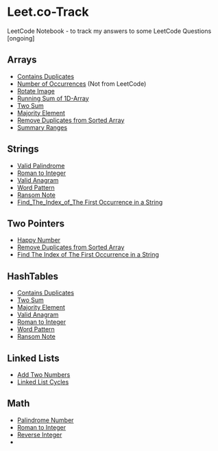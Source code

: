 # Leet.co-Track
LeetCode Notebook - to track my answers to some LeetCode Questions [ongoing]

## Arrays
- [Contains Duplicates](https://github.com/alartuka/leet.co-track/blob/main/Arrays/contains_duplicate.py)
- [Number of Occurrences](https://github.com/alartuka/leet.co-track/blob/main/Arrays/number_of_occurrences.py) (Not from LeetCode)
- [Rotate Image](https://github.com/alartuka/leet.co-track/blob/main/Arrays/rotate_image.py)
- [Running Sum of 1D-Array](https://github.com/alartuka/leet.co-track/blob/main/Arrays/running_sum_of_1d_array.py)
- [Two Sum](https://github.com/alartuka/leet.co-track/blob/main/Arrays/two_sum.py)
- [Majority Element](https://github.com/alartuka/leet.co-track/blob/main/Arrays/majority_element.py)
- [Remove Duplicates from Sorted Array](https://github.com/alartuka/leet.co-track/blob/main/Arrays/remove_duplicates_from_sorted_array.py)
- [Summary Ranges](https://github.com/alartuka/leet.co-track/blob/main/Arrays/summary_ranges.py)

## Strings
- [Valid Palindrome](https://github.com/alartuka/leet.co-track/blob/main/Strings/valid_palindrome.py)
- [Roman to Integer](https://github.com/alartuka/leet.co-track/blob/main/Strings/roman_to_integer.py)
- [Valid Anagram](https://github.com/alartuka/leet.co-track/blob/main/Strings/valid_anagram.py)
- [Word Pattern](https://github.com/alartuka/leet.co-track/blob/main/Strings/word_pattern.py)
- [Ransom Note](https://github.com/alartuka/leet.co-track/blob/main/Strings/ransom_note.py)
- [Find_The_Index_of_The First Occurrence in a String](https://github.com/alartuka/leet.co-track/blob/main/Strings/find_the_index_of_the_1st_occurrence_in_a_string.py)

## Two Pointers
- [Happy Number](https://github.com/alartuka/leet.co-track/blob/main/Other/happy_number.py)
- [Remove Duplicates from Sorted Array](https://github.com/alartuka/leet.co-track/blob/main/Arrays/remove_duplicates_from_sorted_array.py)
- [Find The Index of The First Occurrence in a String](https://github.com/alartuka/leet.co-track/blob/main/Strings/find_the_index_of_the_1st_occurrence_in_a_string.py)

## HashTables
- [Contains Duplicates](https://github.com/alartuka/leet.co-track/blob/main/Arrays/contains_duplicate.py)
- [Two Sum](https://github.com/alartuka/leet.co-track/blob/main/Arrays/two_sum.py)
- [Majority Element](https://github.com/alartuka/leet.co-track/blob/main/Arrays/majority_element.py)
- [Valid Anagram](https://github.com/alartuka/leet.co-track/blob/main/Strings/valid_anagram.py)
- [Roman to Integer](https://github.com/alartuka/leet.co-track/blob/main/Strings/roman_to_integer.py)
- [Word Pattern](https://github.com/alartuka/leet.co-track/blob/main/Strings/word_pattern.py)
- [Ransom Note](https://github.com/alartuka/leet.co-track/blob/main/Strings/ransom_note.py)

## Linked Lists
- [Add Two Numbers](https://github.com/alartuka/leet.co-track/blob/main/LinkedLists/add_two_numbers.py)
- [Linked List Cycles](https://github.com/alartuka/leet.co-track/blob/main/LinkedLists/linked_list_cycle.py)
  
## Math
- [Palindrome Number](https://github.com/alartuka/leet.co-track/blob/main/Other/palindrome_number.py)
- [Roman to Integer](https://github.com/alartuka/leet.co-track/blob/main/Strings/roman_to_integer.py)
- [Reverse Integer](https://github.com/alartuka/leet.co-track/blob/main/Other/reverse_integer.py)
- 




